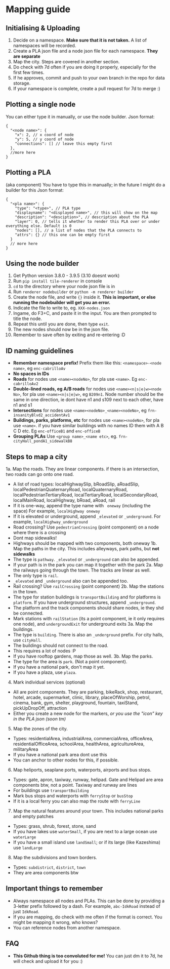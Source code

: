 # Mapping guide

## Initialising & Uploading
1. Decide on a namespace. **Make sure that it is not taken.** A list of namespaces will be recorded.
2. Create a PLA json file and a node json file for each namespace. **They are separate**
3. Map the city. Steps are covered in another section.
4. Do check with 7d often if you are doing it properly, especially for the first few times.
5. If he approves, commit and push to your own branch in the repo for data storage.
6. If your namespace is complete, create a pull request for 7d to merge :)

## Plotting a single node
You can either type it in manually, or use the node builder.
Json format:
```
{
  "<node name>": {
    "x": 2, // x coord of node
    "y": 5, // y coord of node
    "connections": [] // leave this empty first
  },
  //more here
}
```

## Plotting a PLA
(aka component)
You have to type this in manually; in the future I might do a builder for this
Json format:
```
{
  "<pla name>": {
    "type": "<type>", // PLA type
    "displayname": "<displayed name>", // this will show on the map
    "description": "<desciption>", // description about the PLA
    "layer": 0, // tells it whether to render this PLA over or under everything else. Default is 0
    "nodes": [], // a list of nodes that the PLA connects to
    "attrs": {} // this one can be empty first
  }
  // more here
}
```

## Using the node builder
1. Get Python version 3.8.0 - 3.9.5 (3.10 doesnt work)
2. Run `pip install tile-renderer` in console
3. `cd` to the directory where your node json file is in
4. Run `renderer nodebuilder` or `python -m renderer builder`
5. Create the node file, and write `{}` inside it. **This is important, or else running the nodebuilder will get you an error.**
6. Indicate the file to write to, eg. `XXX-nodes.json`
7. Ingame, do F3+C, and paste it in the input. You are then prompted to title the node.
8. Repeat this until you are done, then type `exit`.
9. The new nodes should now be in the json file.
10. Remember to save often by exiting and re-entering :D

## ID naming guidelines
* **Remember namespace prefix!** Prefix them like this: `<namespace>-<node name>`, eg `enc-cabrilloAv`
* **No spaces in IDs**
* **Roads** for nodes use `<name><nodeNo>`, for pla use `<name>`. Eg `enc-cabrilloAv2`
* **Double-lined roads, eg A/B roads** for nodes use `<name><n|s|e|w><node No>`, for pla use `<name><n|s|e|w>`, eg `B209n1`. Node number should be the same in one direction, ie dont have n1 and s109 next to each other, have n1 and s1
* **Intersections** for nodes use `<name><nodeNo>_<name><nodeNo>`, eg `frn-insanityBlvd2_accidentAv1`
* **Buildings, parks, platforms, etc** for nodes use `<name><nodeNo>`, for pla use `<name>`. if you have similar buildings with no names ID them with A B C D etc. Eg `enc-officeB1` and `enc-officeB`
* **Grouping PLAs** Use `<group name>_<name etc>`, eg. `frn-cityHall_pondA1_sidewalkB8`

## Steps to map a city
1a. Map the roads. They are linear components. if there is an intersection, two roads can go onto one road.
- A list of road types: localHighwaySlip, bRoadSlip, aRoadSlip, localPedestrianQuaternaryRoad, localQuaternaryRoad, localPedestrianTertiaryRoad, localTertiaryRoad, localSecondaryRoad, localMainRoad, localHighway, bRoad, aRoad, rail
- If it is one-way, append the type name with ` oneway` (including the space) For example, `localHighway oneway`
- If it is elevated or underground, append `_elevated` or `_underground`. For example, `localHighway_underground`
- Road crossing? Use `pedestrianCrossing` (point component) on a node where there is a crossing
- Dont map sidewalks!
- Highways should be mapped with two components, both oneway
1b. Map the paths in the city. This includes alleyways, park paths, but **not sidewalks**
- The type is `pathway`. `_elevated` or `_underground` can also be appended.
-  If your path is in the park you can map it together with the park
2a. Map the railways going through the town. The tracks are linear as well. 
- The only type is `rail`.
- `_elevated` and `_underground` also can be appended too.
- Rail crossing? Use `railCrossing` (point component)
2b. Map the stations in the town.
- The type for station buildings is `transportBuilding` and for platforms is `platform`. If you have underground structures, append `_underground`.
- The platform and the track components should share nodes, ie they shd be connected.
- Mark stations with `railStation` (its a point component, ie it only requires one node), and `undergroundExit` for underground exits
3a. Map the buildings.
- The type is `building`. There is also an `_underground` prefix. For city halls, use `cityHall`.
- The buildings should not connect to the road.
- This requires a lot of nodes :P
- If you have rooftop gardens, map those as well.
3b. Map the parks.
- The type for the area is `park`. (Not a point component).
- If you have a national park, don't map it yet.
- If you have a plaza, use `plaza`.
4. Mark individual services (optional)
- All are point components. They are parking, bikeRack, shop, restaurant, hotel, arcade, supermarket, clinic, library, placeOfWorship, petrol, cinema, bank, gym, shelter, playground, fountain, taxiStand, pickUpDropOff, attraction
- Either you create a new node for the markers, _or you use the "icon" key in the PLA json (soon tm)_
5. Map the zones of the city.
- Types: residentialArea, industrialArea, commercialArea, officeArea, residentialOfficeArea, schoolArea, healthArea, agricultureArea, militaryArea
- If you have a national park area dont use this
- You can anchor to other nodes for this, if possible.
6. Map heliports, seaplane ports, waterports, airports and bus stops.
- Types: gate, apron, taxiway, runway, helipad. Gate and Helipad are area components btw, not a point. Taxiway and runway are lines
- For buildings use `transportBuilding`
- Mark bus stops and waterports with `ferryStop` or `busStop`
- If it is a local ferry you can also map the route with `ferryLine`
7. Map the natural features around your town. This includes national parks and empty patches
- Types: grass, shrub, forest, stone, sand
- If you have lakes use `waterSmall`, if you are next to a large ocean use `waterLarge`
- If you have a small island use `landSmall`; or if its large (like Kazeshima) use `landLarge`
8. Map the subdivisions and town borders. 
- Types: `subdistrict`, `district`, `town`
- They are area components btw

## Important things to remember
- Always namespace all nodes and PLAs. This can be done by providing a 3-letter prefix followed by a dash. For example, `abc-IdkRoad` instead of just `IdkRoad`.
- If you are mapping, do check with me often if the format is correct. You might be mapping it wrong, who knows?
- You can reference nodes from another namespace.

## FAQ
* **This Github thing is too convoluted for me!** You can just dm it to 7d, he will check and upload it for you :)
